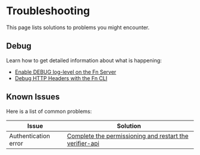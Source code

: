 # Troubleshooting
This page lists solutions to problems you might encounter.

## Debug
Learn how to get detailed information about what is happening:

* [Enable DEBUG log-level on the Fn Server](debug-loglevel.md)
* [Debug HTTP Headers with the Fn CLI](debug-headers.md)

## Known Issues
Here is a list of common problems:

| **Issue**            | **Solution** |
|----------------------|--------------|
| Authentication error | [Complete the permissioning and restart the verifier-api](issues/verifier-authentication-error.md) |
